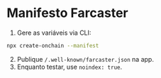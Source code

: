 # Manifesto Farcaster

1. Gere as variáveis via CLI:
```bash
npx create-onchain --manifest
```
2. Publique `/.well-known/farcaster.json` na app.
3. Enquanto testar, use `noindex: true`.
